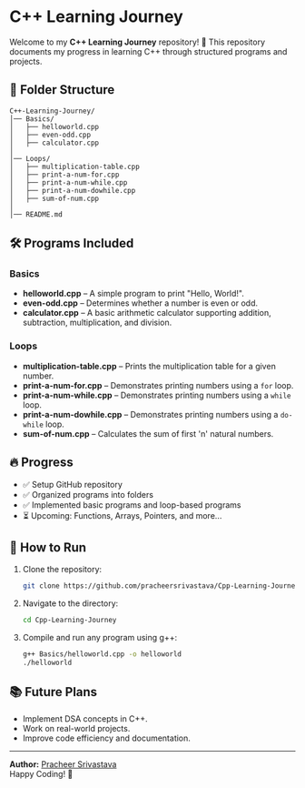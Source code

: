 # C++ Learning Journey

Welcome to my **C++ Learning Journey** repository! 🚀 This repository documents my progress in learning C++ through structured programs and projects.

## 📁 Folder Structure
```
C++-Learning-Journey/
│── Basics/
│   ├── helloworld.cpp
│   ├── even-odd.cpp
│   ├── calculator.cpp
│
│── Loops/
│   ├── multiplication-table.cpp
│   ├── print-a-num-for.cpp
│   ├── print-a-num-while.cpp
│   ├── print-a-num-dowhile.cpp
│   ├── sum-of-num.cpp
│
│── README.md
```

## 🛠️ Programs Included
### Basics
- **helloworld.cpp** – A simple program to print "Hello, World!".
- **even-odd.cpp** – Determines whether a number is even or odd.
- **calculator.cpp** – A basic arithmetic calculator supporting addition, subtraction, multiplication, and division.

### Loops
- **multiplication-table.cpp** – Prints the multiplication table for a given number.
- **print-a-num-for.cpp** – Demonstrates printing numbers using a `for` loop.
- **print-a-num-while.cpp** – Demonstrates printing numbers using a `while` loop.
- **print-a-num-dowhile.cpp** – Demonstrates printing numbers using a `do-while` loop.
- **sum-of-num.cpp** – Calculates the sum of first 'n' natural numbers.

## 🔥 Progress
- ✅ Setup GitHub repository
- ✅ Organized programs into folders
- ✅ Implemented basic programs and loop-based programs
- ⏳ Upcoming: Functions, Arrays, Pointers, and more...

## 📌 How to Run
1. Clone the repository:
   ```sh
   git clone https://github.com/pracheersrivastava/Cpp-Learning-Journey.git
   ```
2. Navigate to the directory:
   ```sh
   cd Cpp-Learning-Journey
   ```
3. Compile and run any program using g++:
   ```sh
   g++ Basics/helloworld.cpp -o helloworld
   ./helloworld
   ```

## 📚 Future Plans
- Implement DSA concepts in C++.
- Work on real-world projects.
- Improve code efficiency and documentation.

---
**Author:** [Pracheer Srivastava](https://github.com/pracheersrivastava)  
Happy Coding! 🎯

